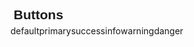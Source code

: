 <script setup lang="ts">
    import {dokiButton} from "../Doki-UI/dist/doki-ui";
</script>



<h2 class="title-2">Buttons</h2>
<div class="buttons default-buttons">
  <doki-button>default</doki-button>
  <doki-button type="primary">primary</doki-button>
  <doki-button type="success">success</doki-button>
  <doki-button type="info">info</doki-button>
  <doki-button type="warning">warning</doki-button>
  <doki-button type="danger">danger</doki-button>
</div>


<style scoped>
button {
  margin: 5px
}

.buttons-container {
  border: solid 1px cyan;
  border-radius: 5px;

  display: flex;
  flex-direction: column;

  margin: 5px 0;

}

.disabled-buttons {
  margin: 5px;
  border: solid 1px cyan;
  border-radius: 5px;

}

.buttons {
  display: flex;

}

.logo {
  width: 20px;
  height: 20px;
}

.title-2 {
  margin: 5px;
  font-family: 'Microsoft YaHei UI Light', sans-serif
}
</style>